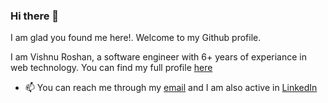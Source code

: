 ### Hi there 👋

I am glad you found me here!. Welcome to my Github profile.

I am Vishnu Roshan, a software engineer with 6+ years of experiance in web technology. You can find my full profile [here](https://career.io/r/Crxu66Rg8)

- 📫 You can reach me through my [email](mailto:vishnuroshan4@gmail.com) and I am also active in [LinkedIn](https://www.linkedin.com/in/vishnuroshan94/)
